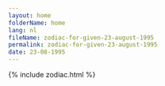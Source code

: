 ```yaml
---
layout: home
folderName: home
lang: nl
fileName: zodiac-for-given-23-august-1995
permalink: zodiac-for-given-23-august-1995
date: 23-08-1995
---
```

{% include zodiac.html %}
